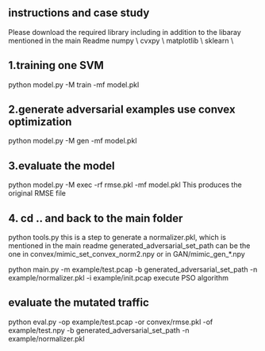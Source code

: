 ## instructions and case study
Please download the required library including in addition to the libaray mentioned in the main Readme
numpy \\
cvxpy \\
matplotlib \\
sklearn \\

## 1.training one SVM
python model.py -M train -mf model.pkl

## 2.generate adversarial examples use convex optimization
python model.py -M gen -mf model.pkl

## 3.evaluate the model
python model.py -M exec -rf rmse.pkl -mf model.pkl
This produces the original RMSE file

## 4. cd .. and back to the main folder
python tools.py this is a step to generate a normalizer.pkl, which is mentioned in the main readme
generated_adversarial_set_path can be the one in convex/mimic_set_convex_norm2.npy or in GAN/mimic_gen_*.npy

python main.py -m example/test.pcap -b generated_adversarial_set_path -n example/normalizer.pkl -i example/init.pcap
execute PSO algorithm

## evaluate the mutated traffic
python eval.py -op example/test.pcap -or convex/rmse.pkl -of example/test.npy -b generated_adversarial_set_path -n example/normalizer.pkl
